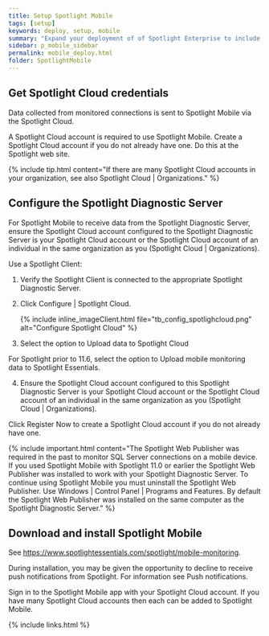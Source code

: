 ```yaml
---
title: Setup Spotlight Mobile
tags: [setup]
keywords: deploy, setup, mobile
summary: "Expand your deployment of of Spotlight Enterprise to include Spotlight Mobile."
sidebar: p_mobile_sidebar
permalink: mobile_deploy.html
folder: SpotlightMobile
---
```




## Get Spotlight Cloud credentials
Data collected from monitored connections is sent to Spotlight Mobile via the Spotlight Cloud.

A Spotlight Cloud account is required to use Spotlight Mobile. Create a Spotlight Cloud account if you do not already have one. Do this at the Spotlight web site.

{% include tip.html content="If there are many Spotlight Cloud accounts in your organization, see also Spotlight Cloud \| Organizations." %}

## Configure the Spotlight Diagnostic Server

For Spotlight Mobile to receive data from the Spotlight Diagnostic Server, ensure the Spotlight Cloud account configured to the Spotlight Diagnostic Server is your Spotlight Cloud account or the Spotlight Cloud account of an individual in the same organization as you (Spotlight Cloud \| Organizations).

Use a Spotlight Client:

1. Verify the Spotlight Client is connected to the appropriate Spotlight Diagnostic Server.
2. Click Configure \| Spotlight Cloud.

    {% include inline_imageClient.html file="tb_config_spotlighcloud.png" alt="Configure Spotlight Cloud" %}

3. Select the option to Upload data to Spotlight Cloud

For Spotlight prior to 11.6, select the option to Upload mobile monitoring data to Spotlight Essentials.

4. Ensure the Spotlight Cloud account configured to this Spotlight Diagnostic Server is your Spotlight Cloud account or the Spotlight Cloud account of an individual in the same organization as you (Spotlight Cloud \| Organizations).

Click Register Now to create a Spotlight Cloud account if you do not already have one.

{% include important.html content="The Spotlight Web Publisher was required in the past to monitor SQL Server connections on a mobile device. If you used Spotlight Mobile with Spotlight 11.0 or earlier the Spotlight Web Publisher was installed to work with your Spotlight Diagnostic Server. To continue using Spotlight Mobile you must uninstall the Spotlight Web Publisher. Use Windows | Control Panel | Programs and Features. By default the Spotlight Web Publisher was installed on the same computer as the Spotlight Diagnostic Server." %}


## Download and install Spotlight Mobile

See https://www.spotlightessentials.com/spotlight/mobile-monitoring.

During installation, you may be given the opportunity to decline to receive push notifications from Spotlight. For information see Push notifications.

Sign in to the Spotlight Mobile app with your Spotlight Cloud account. If you have many Spotlight Cloud accounts then each can be added to Spotlight Mobile.



{% include links.html %}
